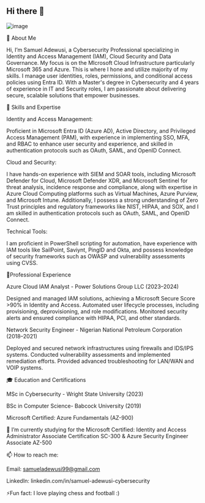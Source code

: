## Hi there 👋 


![image](https://github.com/user-attachments/assets/cdab4876-0827-4368-be24-01968274513c)


👋 About Me

Hi, I’m Samuel Adewusi, a Cybersecurity Professional specializing in Identity and Access Management (IAM), Cloud Security and Data Governance. My focus is on the MIcrosoft Cloud Infrastructure particularly Microsoft 365 and Azure. This is where I hone and utilize majority of my skills. I manage user identities, roles, permissions, and conditional access policies using Entra ID. 
With a Master's degree in Cybersecurity and 4 years of experience in IT and Security roles, I am passionate about delivering secure, scalable solutions that empower businesses.

🌱 Skills and Expertise

Identity and Access Management:

Proficient in Microsoft Entra ID (Azure AD), Active Directory, and Privileged Access Management (PAM), with experience in implementing SSO, MFA, and RBAC to enhance user security and experience, and skilled in authentication protocols such as OAuth, SAML, and OpenID Connect.

Cloud and Security:

I have hands-on experience with SIEM and SOAR tools, including Microsoft Defender for Cloud, Microsoft Defender XDR, and Microsoft Sentinel for threat analysis, incidence response and compliance, along with expertise in Azure Cloud Computing platforms such as Virtual Machines, Azure Purview, and Microsoft Intune. Additionally, I possess a strong understanding of Zero Trust principles and regulatory frameworks like NIST, HIPAA, and SOX, and I am skilled in authentication protocols such as OAuth, SAML, and OpenID Connect.

Technical Tools:

I am proficient in PowerShell scripting for automation, have experience with IAM tools like SailPoint, Saviynt, PingID and Okta, and possess knowledge of security frameworks such as OWASP and vulnerability assessments using CVSS.

📂Professional Experience

Azure Cloud IAM Analyst - Power Solutions Group LLC (2023–2024)


Designed and managed IAM solutions, achieving a Microsoft Secure Score >90% in Identity and Access.
Automated user lifecycle processes, including provisioning, deprovisioning, and role modifications.
Monitored security alerts and ensured compliance with HIPAA, PCI, and other standards.

Network Security Engineer - Nigerian National Petroleum Corporation (2018–2021)


Deployed and secured network infrastructures using firewalls and IDS/IPS systems.
Conducted vulnerability assessments and implemented remediation efforts.
Provided advanced troubleshooting for LAN/WAN and VOIP systems.

🎓 Education and Certifications


MSc in Cybersecurity - Wright State University (2023)

BSc in Computer Science- Babcock University (2019)

Microsoft Certified: Azure Fundamentals (AZ-900)

🔭 I’m currently studying for the Microsoft Certified: Identity and Access Administrator Associate Certification SC-300 & Azure Security Engineer Associate AZ-500

📫 How to reach me:


Email:    samueladewusi99@gmail.com

LinkedIn: linkedin.com/in/samuel-adewusi-cybersecurity

⚡Fun fact: I love playing chess and football :)

